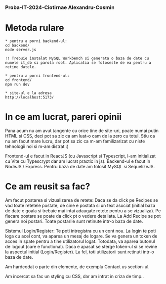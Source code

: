 ### Proba-IT-2024-Ciotirnae Alexandru-Cosmin

# Metoda rulare
    * pentru a porni backend-ul: 
    cd backend/
    node server.js

    !! Trebuie instalat MySQL Workbench si generata o baza de date cu numele it_db si parola root. Aplicatia se foloseste de ea pentru a retine datele.

    * pentru a porni frontend-ul:
    cd frontend/
    npm run dev

    * site-ul e la adresa
    http://localhost:5173/

# In ce am lucrat, pareri opinii

Pana acum nu am avut tangente cu orice tine de site-uri, poate numai putin HTML si CSS, deci pot sa zic ca am luat-o cam de la zero cu totul. Stiu ca nu am facut mare lucru, dar pot sa zic ca m-am familizarizat cu niste tehnologii noi si m-am distrat :)

Frontend-ul e facut in ReactJS (cu Javascript si Typescript, l-am initializat cu Vite cu Typescrypt dar am lucrat practic in js). 
Backend-ul e facut in NodeJS / Express. Pentru baza de date am folosit MySQL si SequelizeJS.

# Ce am reusit sa fac?

Am facut postarea si vizualizarea de retete:
    Daca se da click pe Recipes se vad toate retetele postate, de cine e postata si un text asociat (initial baza de date e goala si trebuie mai intai adaugate retete pentru a se vizualiza). Pe fiecare postare se poate da click pt o vedere detaliata.
    La Add Recipe se pot genera noi postari.
    Toate postarile sunt retinute intr-o baza de date.

Sistemul Login/Register:
    Te poti intregistra cu un cont nou.
    La login te poti loga cu acel cont, va aparea un mesaj de logare. Se va genera un token de acces in spate pentru a tine utilizatorul logat. Totodata, va aparea butonul de logout (care e functional). Daca e apasat se sterge token-ul si se revine la aspectul initial (Login/Register).
    La fel, toti utilizatorii sunt retinuti intr-o baza de date.

Am hardcodat o parte din elemente, de exemplu Contact us section-ul.

Am incercat sa fac un styling cu CSS, dar am intrat in criza de timp..